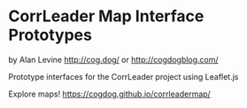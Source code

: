 # CorrLeader Map Interface Prototypes
by Alan Levine http://cog.dog/ or http://cogdogblog.com/

Prototype interfaces for the CorrLeader project using Leaflet.js

Explore maps! https://cogdog.github.io/corrleadermap/
